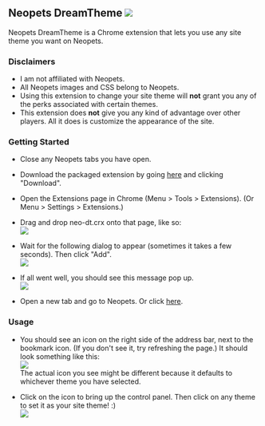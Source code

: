 ## Neopets DreamTheme ![](http://i.imgur.com/CaRRqQo.png)

Neopets DreamTheme is a Chrome extension that lets you use any site theme you want on Neopets.

### Disclaimers
* I am not affiliated with Neopets.
* All Neopets images and CSS belong to Neopets.
* Using this extension to change your site theme will **not** grant you any of the perks associated with certain themes.
* This extension does **not** give you any kind of advantage over other players. All it does is customize the appearance of the site.

### Getting Started
* Close any Neopets tabs you have open.
* Download the packaged extension by going [here](https://docs.google.com/file/d/0B1epie81RPWlMGx0Nnp5N3NUNWs/) and clicking "Download".
* Open the Extensions page in Chrome (Menu > Tools > Extensions). (Or Menu > Settings > Extensions.)
* Drag and drop neo-dt.crx onto that page, like so:  
![](http://i.imgur.com/FjcHC1F.png)

* Wait for the following dialog to appear (sometimes it takes a few seconds). Then click "Add".  
![](http://i.imgur.com/Z3fVTHv.png)

* If all went well, you should see this message pop up.  
![](http://i.imgur.com/GB1YkZi.png)

* Open a new tab and go to Neopets. Or click <a href="http://www.neopets.com/" target="_blank">here</a>.

### Usage
* You should see an icon on the right side of the address bar, next to the bookmark icon. (If you don't see it, try refreshing the page.) It should look something like this:  
![](http://i.imgur.com/sPJuQF0.png)  
The actual icon you see might be different because it defaults to whichever theme you have selected.

* Click on the icon to bring up the control panel. Then click on any theme to set it as your site theme! :)  
![](http://i.imgur.com/VdgJHaf.png)
